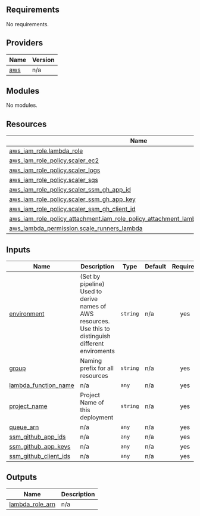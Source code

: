 <!-- BEGIN_TF_DOCS -->
## Requirements

No requirements.

## Providers

| Name | Version |
|------|---------|
| <a name="provider_aws"></a> [aws](#provider\_aws) | n/a |

## Modules

No modules.

## Resources

| Name | Type |
|------|------|
| [aws_iam_role.lambda_role](https://registry.terraform.io/providers/hashicorp/aws/latest/docs/resources/iam_role) | resource |
| [aws_iam_role_policy.scaler_ec2](https://registry.terraform.io/providers/hashicorp/aws/latest/docs/resources/iam_role_policy) | resource |
| [aws_iam_role_policy.scaler_logs](https://registry.terraform.io/providers/hashicorp/aws/latest/docs/resources/iam_role_policy) | resource |
| [aws_iam_role_policy.scaler_sqs](https://registry.terraform.io/providers/hashicorp/aws/latest/docs/resources/iam_role_policy) | resource |
| [aws_iam_role_policy.scaler_ssm_gh_app_id](https://registry.terraform.io/providers/hashicorp/aws/latest/docs/resources/iam_role_policy) | resource |
| [aws_iam_role_policy.scaler_ssm_gh_app_key](https://registry.terraform.io/providers/hashicorp/aws/latest/docs/resources/iam_role_policy) | resource |
| [aws_iam_role_policy.scaler_ssm_gh_client_id](https://registry.terraform.io/providers/hashicorp/aws/latest/docs/resources/iam_role_policy) | resource |
| [aws_iam_role_policy_attachment.iam_role_policy_attachment_lambda_vpc_access_execution](https://registry.terraform.io/providers/hashicorp/aws/latest/docs/resources/iam_role_policy_attachment) | resource |
| [aws_lambda_permission.scale_runners_lambda](https://registry.terraform.io/providers/hashicorp/aws/latest/docs/resources/lambda_permission) | resource |

## Inputs

| Name | Description | Type | Default | Required |
|------|-------------|------|---------|:--------:|
| <a name="input_environment"></a> [environment](#input\_environment) | (Set by pipeline) Used to derive names of AWS resources. Use this to distinguish different enviroments | `string` | n/a | yes |
| <a name="input_group"></a> [group](#input\_group) | Naming prefix for all resources | `string` | n/a | yes |
| <a name="input_lambda_function_name"></a> [lambda\_function\_name](#input\_lambda\_function\_name) | n/a | `any` | n/a | yes |
| <a name="input_project_name"></a> [project\_name](#input\_project\_name) | Project Name of this deployment | `string` | n/a | yes |
| <a name="input_queue_arn"></a> [queue\_arn](#input\_queue\_arn) | n/a | `any` | n/a | yes |
| <a name="input_ssm_github_app_ids"></a> [ssm\_github\_app\_ids](#input\_ssm\_github\_app\_ids) | n/a | `any` | n/a | yes |
| <a name="input_ssm_github_app_keys"></a> [ssm\_github\_app\_keys](#input\_ssm\_github\_app\_keys) | n/a | `any` | n/a | yes |
| <a name="input_ssm_github_client_ids"></a> [ssm\_github\_client\_ids](#input\_ssm\_github\_client\_ids) | n/a | `any` | n/a | yes |

## Outputs

| Name | Description |
|------|-------------|
| <a name="output_lambda_role_arn"></a> [lambda\_role\_arn](#output\_lambda\_role\_arn) | n/a |
<!-- END_TF_DOCS -->